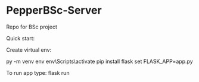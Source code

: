 # PepperBSc-Server
Repo for BSc project 


Quick start:

Create virtual env:

 py -m venv env
 env\Scripts\activate
 pip install flask
 set FLASK_APP=app.py


To run app type:
 flask run
